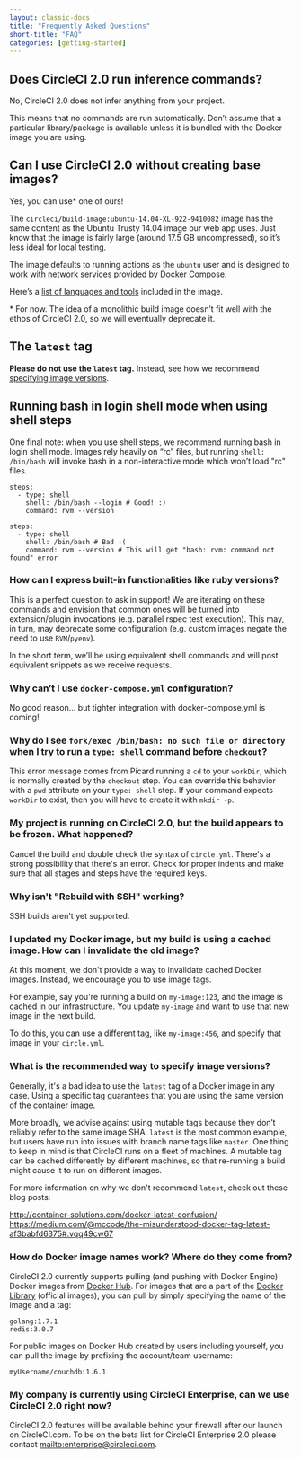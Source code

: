 ```yaml
---
layout: classic-docs
title: "Frequently Asked Questions"
short-title: "FAQ"
categories: [getting-started]
---
```


## Does CircleCI 2.0 run inference commands?

No, CircleCI 2.0 does not infer anything from your project.

This means that no commands are run automatically. Don’t assume that a particular library/package is available unless it is bundled with the Docker image you are using.

## Can I use CircleCI 2.0 without creating base images?

Yes, you can use* one of ours!

The `circleci/build-image:ubuntu-14.04-XL-922-9410082` image has the same content as the Ubuntu Trusty 14.04 image our web app uses. Just know that the image is fairly large (around 17.5 GB uncompressed), so it’s less ideal for local testing.

The image defaults to running actions as the `ubuntu` user and is designed to work with network services provided by Docker Compose.

Here’s a [list of languages and tools](https://circleci.com/docs/build-images-2-0/) included in the image.

\* For now. The idea of a monolithic build image doesn’t fit well with the ethos of CircleCI 2.0, so we will eventually deprecate it.

## The `latest` tag

**Please do not use the `latest` tag.** Instead, see how we recommend [specifying image versions](#what-is-the-recommended-way-to-specify-image-versions).

## Running bash in login shell mode when using shell steps

One final note: when you use shell steps, we recommend running bash in login shell mode. Images rely heavily on “rc” files, but running `shell: /bin/bash` will invoke bash in a non-interactive mode which won’t load "rc" files.

```
steps:
  - type: shell
    shell: /bin/bash --login # Good! :)
    command: rvm --version

steps:
  - type: shell
    shell: /bin/bash # Bad :(
    command: rvm --version # This will get "bash: rvm: command not found" error
```

### How can I express built-in functionalities like ruby versions?

This is a perfect question to ask in support! We are iterating on these commands and envision that common ones will be turned into extension/plugin invocations (e.g. parallel rspec test execution). This may, in turn, may deprecate some configuration (e.g. custom images negate the need to use `RVM`/`pyenv`).

In the short term, we’ll be using equivalent shell commands and will post equivalent snippets as we receive requests.

### Why can’t I use `docker-compose.yml` configuration?

No good reason... but tighter integration with docker-compose.yml is coming!

### Why do I see `fork/exec /bin/bash: no such file or directory` when I try to run a `type: shell` command before `checkout`?

This error message comes from Picard running a `cd` to your `workDir`, which is normally created by the `checkout` step. You can override this behavior with a `pwd` attribute on your `type: shell` step. If your command expects `workDir` to exist, then you will have to create it with `mkdir -p`.

### My project is running on CircleCI 2.0, but the build appears to be frozen. What happened?

Cancel the build and double check the syntax of `circle.yml`. There's a strong possibility that there's an error. Check for proper indents and make sure that all stages and steps have the required keys.

### Why isn't "Rebuild with SSH" working?

SSH builds aren't yet supported.

### I updated my Docker image, but my build is using a cached image. How can I invalidate the old image?

At this moment, we don't provide a way to invalidate cached Docker images. Instead, we encourage you to use image tags.

For example, say you're running a build on `my-image:123`, and the image is cached in our infrastructure. You update `my-image` and want to use that new image in the next build.

To do this, you can use a different tag, like `my-image:456`, and specify that image in your `circle.yml`.

### What is the recommended way to specify image versions?

Generally, it's a bad idea to use the `latest` tag of a Docker image in any case. Using a specific tag guarantees that you are using the same version of the container image.

More broadly, we advise against using mutable tags because they don’t reliably refer to the same image SHA. `latest` is the most common example, but users have run into issues with branch name tags like `master`.  One thing to keep in mind is that CircleCI runs on a fleet of machines.  A mutable tag can be cached differently by different machines, so that re-running a build might cause it to run on different images.

For more information on why we don't recommend `latest`, check out these blog posts:

http://container-solutions.com/docker-latest-confusion/
https://medium.com/@mccode/the-misunderstood-docker-tag-latest-af3babfd6375#.vqq49cw67

### How do Docker image names work? Where do they come from?

CircleCI 2.0 currently supports pulling (and pushing with Docker Engine) Docker images from [Docker Hub][docker-hub]. For images that are a part of the [Docker Library][docker-library] (official images), you can pull by simply specifying the name of the image and a tag:

```
golang:1.7.1
redis:3.0.7
```

For public images on Docker Hub created by users including yourself, you can pull the image by prefixing the account/team username:

```
myUsername/couchdb:1.6.1
```

### My company is currently using CircleCI Enterprise, can we use CircleCI 2.0 right now?

CircleCI 2.0 features will be available behind your firewall after our launch on CircleCI.com. To be on the beta list for CircleCI Enterprise 2.0 please contact <mailto:enterprise@circleci.com>.



[docker-hub]: https://hub.docker.com
[docker-library]: https://hub.docker.com/explore/